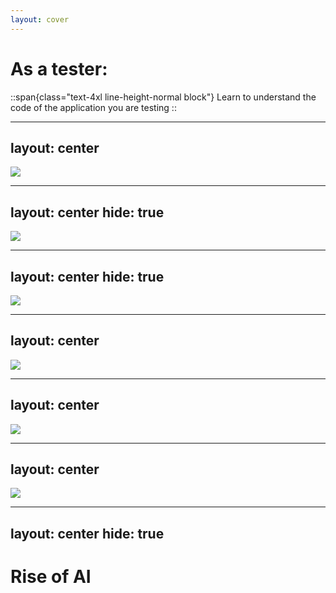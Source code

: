 ```yaml
---
layout: cover
---
```


# As a tester: 

::span{class="text-4xl line-height-normal block"}
Learn to understand the code of the application you are testing
::

<!--
- it’s pretty obvious, that developers understand the code they are writing
- the big question is - should testers understand it as well?
- my answer is yes
- obviously, there’s no need for testers to get to the level of your senior CTO
- my hot take: black box testing is no longer efficient for a tester
- there’s no need for you to be able to spot an error in code - that would make you a better developer, not better tester
- the technical knowledge that has the potential to make you a better tester is more about knowing what are the building blocks of your app
-->

---
layout: center
---

<img src="/images/signup_failed.png" class="h-xs" />
<!--
- let’s say you have found an error on a login screen
- is this an error on the frontend? is it a backend error? once the developer fixes it, what are you going to focus on?
- with black box approach, you can run your 53 test cases after developer deploys a fix and spend couple of hours re-testing the whole login flow - even then you might find out, that the deploy was unsuccessful and you have been testing wrong version of the app
- once you get a better understanding of what’s going on in your app - you may find out that there was an error on the frontend and you had a typo in your API url - testing this can get much simpler
-->

---
layout: center
hide: true
---

<img src="/images/shoe_failed.png" class="h-lg" />

<!--
- another example
    - take a look at this application - it throws an error - could not buy sneakers - this is an error a user sees and it is good enough for a customer report, but I believe as testers we should be able to go further
-->

---
layout: center
hide: true
---

<img src="/images/shoe_devtools.png" class="h-lg" />

<!--
- a great place to start are browser devtools
    - replicating an error and noticing an error code from API will give you a better understanding on what caused this error
    - as a result - it makes you a better teammate to your developer colleague - you can now provide much better context, or you can now understand, that this is something you need to go to your backend developer and not a colleague from frontend

couple of examples:
-->

---
layout: center
---

<img src="/images/formula_1.png" class="h-lg" />

<!-- 
I am a big fan of Formula 1 - it’s a competition with fast cars and a world-class engineering. 
- it is no longer a sport for the best drivers in the world, but a sport for best engineering teams in the world. 
- these teams also have test engineers 
- they need to understand materials, manufacturing process, aerodynamics
- able to analyze data and performance
- the level of technical knowledge these engineers need to posses is astounding
-->

---
layout: center
---

<img src="/images/boeing.jpg" class="h-lg" />

<!--
- another example is aviation 
- A flight test engineers ensures that an airplane functions properly, before they are flown. 
- They are the ones that confirm that an aircraft is in working condition. 
- They check all the components and make sure they meet the performance standards
- as a side note - I’m sure you heard about troubles with Boeing company
- you might be interested that back in 2019, Boeing introduced a plan to elimintate 900 quality engineering positions in favor of automation
-->
---
layout: center
---

<img src="/images/boeing.jpg" class="h-lg" />

<!--
- and I’m pretty sure we’re going to be teaching our kids about how prioritizing production over quality is bad path to make
- but the point I’m trying to make here is that we should hold software testers to a same standard of technical knowledge
- and I’m aware that testers deal with business requirements and need to make sure that whatever we ship serves our customers. the analytical work still needs to be done - but it needs to be complemented with technical knowledge
- so between business and engineering - choose both
-->

---
layout: center
hide: true
---

# Rise of AI

<!--
- and there’s one final reason why we should get more technical as testers. the rise of AI has put a lot of question marks into our future and people keep asking - will AI replace testers? will it replace developers?
    - in my opinion, it may happen to a certain extent - but there’s a catch - most of AI that’s being used is generative - based on code that’s already on the internet, based on good code and bad code, uncomplete documentations, hacky implementations
    - most of what AI can generate is a patchwork - and there’s a lot of space for humans to assess whether the generated code is good or bad - in other words, it meets quality criteria or not
    - this is the reason why I think testing as a practice isn’t going anywhere, but also that there’s a greater pressure than ever for testers to get a good technical understanding

- let’s turn our attention to developers now, because they have some stuff to learn from testers too. mostly, when it comes to test automation and code stability
-->
